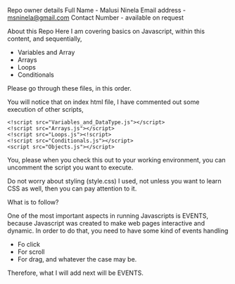 Repo owner details
Full Name - Malusi Ninela
Email address - msninela@gmail.com
Contact Number - available on request

About this Repo
Here I am covering basics on Javascript, within this content, and sequentially,

- Variables and Array
- Arrays
- Loops
- Conditionals

Please go through these files, in this order.

You will notice that on index html file, I have commented out some execution of other scripts,

    <!script src="Variables_and_DataType.js"></script>
    <!script src="Arrays.js"></script>
    <!script src="Loops.js"><!script>
    <!script src="Conditionals.js"></script>
    <script src="Objects.js"></script>
	
You, please when you check this out to your working environment, you can uncomment the script you want to execute.

Do not worry about styling (style.css) I used, not unless you want to learn CSS as well, then you can pay attention to it.

What is to follow?

One of the most important aspects in running Javascripts is EVENTS, because Javascript was created
to make web pages interactive and dynamic. In order to do that, you need to have some kind of events handling
- Fo click
- For scroll
- For drag, and whatever the case may be. 

Therefore, what I will add next will be EVENTS. 